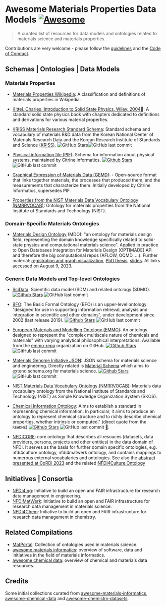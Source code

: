 # Awesome Materials Properties Data Models [![Awesome](https://awesome.re/badge.svg)](https://awesome.re)

> A curated list of resources for data models and ontologies related to materials science and materials properties.

Contributions are very welcome - please follow the [guidelines](CONTRIBUTING.md) and the [Code of Conduct](code_of_conduct.md).

## Schemas | Ontologies | Data Models

### Materials Properties

- [Materials Properties Wikipedia](https://en.wikipedia.org/wiki/List_of_materials_properties): A classification and definitions of materials properties in Wikipedia.

- [Kittel, Charles. Introduction to Solid State Physics. Wiley, 2004](https://www.wiley.com/en-us/Introduction+to+Solid+State+Physics%2C+8th+Edition-p-9780471415268)📖: A standard solid state physics book with chapters dedicated to definitions and derivations for various material properties.

- [KRISS Materials Research Standard Schema](https://github.com/krlee227/MatResData-Standard-Committee/blob/main/dictionary%20ver.%202023%20working%20(230531).json): Standard schema and vocabulary of materials R&D data from the Korean National Center of Materials Research Data and the Korean Research Institute of Standards and Science [(KRISS)](https://www.kriss.re.kr/eng/). ![GitHub Stars](https://img.shields.io/github/stars/krlee227/MatResData-Standard-Committee?style=social)![GitHub last commit](https://img.shields.io/github/last-commit/krlee227/MatResData-Standard-Committee?style=social)

- [Physical information file (PIF)](https://citrineinformatics.github.io/pif-documentation/index.html): Schema for information about physical systems, maintained by Citrine informatics. [![Github Stars](https://img.shields.io/github/stars/CitrineInformatics/pypif?style=social)](https://github.com/CitrineInformatics/pypif) ![GitHub last commit](https://img.shields.io/github/last-commit/CitrineInformatics/pypif?style=social)

- [Graphical Expression of Materials Data (GEMD)](https://citrineinformatics.github.io/gemd-docs/): - Open-source format that links together materials, the processes that produced them, and the measurements that characterize them. Initially developed by Citrine Informatics, supersedes PIF.

- [Properties from the NIST Materials Data Vocabulary Ontology (NMRRVOCAB)](https://matportal.org/ontologies/NMRRVOCAB/?p=classes&conceptid=http%3A%2F%2F192.168.1.4%2Fvocab%2F%3Ftema%3D100): Ontology for materials properties from the National Institute of Standards and Technology (NIST).

### Domain-Specific Materials Ontologies

- [Materials Design Ontology](https://github.com/LiUSemWeb/Materials-Design-Ontology) (MDO): "an ontology for materials design field, representing the domain knowledge specifically related to solid-state physics and computational materials science". Applied in practice to Open Databases Integration for Materials Design (OPTIMADE) API and therefore the big computational repos (AFLOW, OQMD, ...). Further material: [registration and graph visualization](https://liusemweb.github.io/mdo/full/1.1/index.html), [PhD thesis](https://www.diva-portal.org/smash/record.jsf?pid=diva2%3A1651803&dswid=-1784), [slides](https://ontocommons.eu/sites/default/files/2023-06/Huanyu%20Li_Use%20case%20DOME4.0%20and%20OntoCommons-lessons%20learnt%20for%20ontology%20based%20commons.pdf). All links accessed on August 9, 2023.

### Generic Data Models and Top-level Ontologies

- [SciData](https://github.com/stuchalk/scidata): Scientific data model (SDM) and related ontology (SDMO). [![Github Stars](https://img.shields.io/github/stars/stuchalk/scidata?style=social)](https://github.com/stuchalk/scidata) ![GitHub last commit](https://img.shields.io/github/last-commit/stuchalk/scidata?style=social)

- [BFO](https://github.com/BFO-ontology/BFO): The Basic Formal Ontology (BFO) is an upper-level ontology "designed for use in supporting information retrieval, analysis and integration in scientific and other domains", under development since 2002 (last release 2019). [![Github Stars](https://img.shields.io/github/stars/BFO-ontology/BFO?style=social)](https://github.com/BFO-ontology/BFO) ![GitHub last commit](https://img.shields.io/github/last-commit/BFO-ontology/BFO?style=social)

- [European Materials and Modelling Ontology (EMMO)](https://emmc.info/emmo-info/): An ontology designed to represent the "complex multiscale nature of chemicals and materials" with varying analytical philosophical interpretations. Available from the [emmo-repo](https://github.com/emmo-repo/) organization on GitHub. [![Github Stars](https://img.shields.io/github/stars/emmo-repo/EMMO?style=social)](https://github.com/emmo-repo/EMMO) ![GitHub last commit](https://img.shields.io/github/last-commit/emmo-repo/EMMO?style=social)

- [Materials Genome Initiative JSON](https://github.com/usnistgov/mgi-json-schema): JSON schema for materials science and engineering. Directly related is [Material Schema](https://github.com/usnistgov/material-schema) which aims to extend schema.org for materials science. [![Github Stars](https://img.shields.io/github/stars/usnistgov/mgi-json-schema?style=social)](https://github.com/usnistgov/mgi-json-schema) ![GitHub last commit](https://img.shields.io/github/last-commit/usnistgov/mgi-json-schema?style=social)

- [NIST Materials Data Vocabulary Ontology (NMRRVOCAB)](https://matportal.org/ontologies/NMRRVOCAB): Materials data vocabulary ontology from the National Institute of Standards and Technology (NIST) as Simple Knowledge Organization System (SKOS).

- [Chemical Information Ontology](https://github.com/egonw/semanticchemistry/): Aims to establish a standard in representing chemical information. In particular, it aims to produce an ontology to represent chemical structure and to richly describe chemical properties, whether intrinsic or computed." (direct quote from the `README`) [![Github Stars](https://img.shields.io/github/stars/egonw/semanticchemistry?style=social)](https://github.com/egonw/semanticchemistry) ![GitHub last commit](https://img.shields.io/github/last-commit/egonw/semanticchemistry?style=social) [📄](https://doi.org/10.1371/journal.pone.0025513).

- [NFDICORE](https://ise-fizkarlsruhe.github.io/nfdicore/): core ontology that describes all resouces (datasets, data providers, persons, projects and other entities) in the data domain of NFDI. It serves as the basis for further domain specific ontologies, e.g. nfdi4culture ontology, nfdi4matwerk ontology, and contains mappings to numerous external vocabularies and ontologies. See also the [abstract presented at CoRDI 2023](https://www.tib-op.org/ojs/index.php/CoRDI/article/view/371/520) and the related [NFDI4Culture Ontology](https://nfdi4culture.de/ontology)

## Initiatives | Consortia

- [NFDI4Ing](https://www.nfdi4ing.de/): Initiative to build an open and FAIR infrastructure for research data management in engineering.
- [NFDIMatWerk](https://nfdi-matwerk.de/): Initiative to build an open and FAIR infrastructure for research data management in materials science.
- [NFDI4Chem](https://www.nfdi4chem.de/): Initiative to build an open and FAIR infrastructure for research data management in chemistry.

## Related Compilations

- [MatPortal](https://matportal.org/): Collection of ontologies used in materials science.
- [awesome materials informatics](https://github.com/tilde-lab/awesome-materials-informatics/edit/master/README.md): overview of software, data and initiatives in the field of materials informatics.
- [awesome chemical data](https://github.com/neo-chem/awesome-chemical-data): overview of chemical and materials data resources.

## Credits

Some initial collections curated from [awesome-materials-informatics](https://github.com/tilde-lab/awesome-materials-informatics), [awesome-chemical-data](https://github.com/neo-chem/awesome-chemical-data) and [awesome-chemistry-datasets](https://github.com/kjappelbaum/awesome-chemistry-datasets/tree/main).

